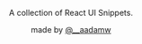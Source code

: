 <p align="center">A collection of React UI Snippets.</p>

<p align="center">made by <a target="__blank" href="https://twitter.com/__aadamw">@__aadamw</a></p>
